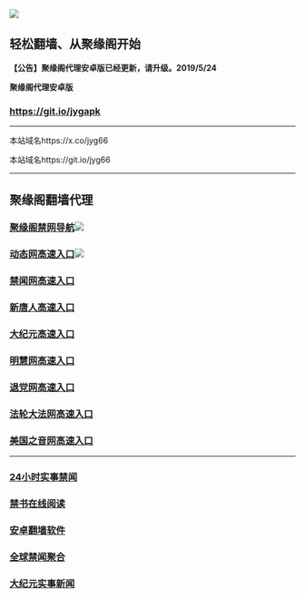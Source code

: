 ![](https://raw.githubusercontent.com/hao369/a/master/j.jpg)



## 轻松翻墙、从聚缘阁开始



**【公告】聚缘阁代理安卓版已经更新，请升级。2019/5/24**

 
**聚缘阁代理安卓版**
### https://git.io/jygapk  

***

本站域名https://x.co/jyg66 

本站域名https://git.io/jyg66



***




## 聚缘阁翻墙代理 

### [聚缘阁禁网导航](http://343yesge.cd.cyberia.com.ar/dh)![](https://raw.githubusercontent.com/hao369/a/master/tj.gif)

### [动态网高速入口](http://3453ees.cd.cyberia.com.ar/h/2587/520)![](https://raw.githubusercontent.com/hao369/a/master/jygdl.gif)



### [禁闻网高速入口](http://iii75.cn/zDGQME)

### [新唐人高速入口](http://343e.cd.cyberia.com.ar/h/454232/5)

### [大纪元高速入口](http://fg1wew.cd.cyberia.com.ar/h/454232/7)

### [明慧网高速入口](http://3r7ew.cd.cyberia.com.ar/h/454232/3)

### [退党网高速入口](http://332e.cd.cyberia.com.ars/h/454232/8)

### [法轮大法网高速入口](http://3467ew.cd.cyberia.com.ar/h/5232/15)

### [美国之音网高速入口](http://331ewy.cd.cyberia.com.ar/h/5232/18)




***






### [24小时实事禁闻](https://git.io/fj3Go)

### [禁书在线阅读](https://github.com/txyzum203/djy/blob/master/gb/9p.md?flntdtv#1)


### [安卓翻墙软件](https://git.io/afq)

### [全球禁闻聚合](https://github.com/gfw-breaker/banned-news1/blob/master/README.md)

### [大纪元实事新闻](https://git.io/fjmgE)






